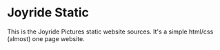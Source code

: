 # Joyride Static
This is the Joyride Pictures static website sources. It's a simple html/css (almost) one page website.

